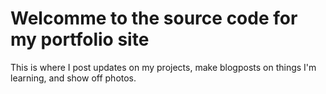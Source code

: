 # Welcomme to the source code for my portfolio site

This is where I post updates on my projects, make blogposts on things I'm learning, and show off photos.


